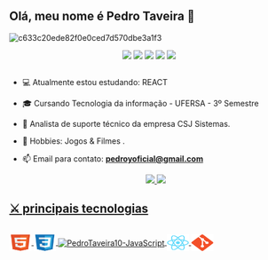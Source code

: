 ## Olá, meu nome é Pedro Taveira 🚀
![c633c20ede82f0e0ced7d570dbe3a1f3](https://user-images.githubusercontent.com/70382532/138322189-2db8df52-9dcb-40a0-88a8-c365466bd33d.gif)


<div align="center">
   <a href="https://www.youtube.com/channel/UCRuBkdKQUGUu6Znhr4UCj6Q" target="_blank"><img src="https://img.shields.io/badge/YouTube-FF0000?style=for-the-badge&logo=youtube&logoColor=white" target="_blank"></a>
  <a href="https://www.instagram.com/pedrohenriquetaveira/" target="_blank"><img src="https://img.shields.io/badge/-Instagram-%23E4405F?style=for-the-badge&logo=instagram&logoColor=white" target="_blank"></a>
 <a href="https://discord.gg/#9205" target="_blank"><img src="https://img.shields.io/badge/Discord-7289DA?style=for-the-badge&logo=discord&logoColor=white" target="_blank"></a> 
  <a href = "mailto:PEDRO.OLIVEIRA70251@alunos.ufersa.edu.br"><img src="https://img.shields.io/badge/-Gmail-%23333?style=for-the-badge&logo=gmail&logoColor=white" target="_blank"></a>
  <a href="https://www.linkedin.com/in/pedro-taveira10/" target="_blank"><img src="https://img.shields.io/badge/-LinkedIn-%230077B5?style=for-the-badge&logo=linkedin&logoColor=white" target="_blank"></a>
   </div>
   
## 


- :computer: Atualmente estou estudando: REACT
- :mortar_board: Cursando Tecnologia da informação - UFERSA - 3º Semestre
- 💼 Analista de suporte técnico da empresa CSJ Sistemas.
- 🔎 Hobbies: Jogos & Filmes .
- 📫 Email para contato: **pedroyoficial@gmail.com**

  <div align="center">
  <a href="https://github.com/PedroTaveira10">
  <img height="180em" src="https://github-readme-stats.vercel.app/api?username=PedroTaveira10&show_icons=true&theme=radical&include_all_commits=true&count_private=true"/>
  <img height="210em" src="https://github-readme-stats.vercel.app/api/top-langs/?username=PedroTaveira10&layout=compact&langs_count=7&theme=radical"/>
</div>

 ## ⚔ principais tecnologias 
     
<div style="display: inline_block"><br>
  <img align="center" alt="PedroTaveira10-Html" height="30" width="40" src="https://raw.githubusercontent.com/devicons/devicon/master/icons/html5/html5-original.svg">
  <img align="center" alt="PedroTaveira10-Css" height="30" width="40" src="https://raw.githubusercontent.com/devicons/devicon/master/icons/css3/css3-original.svg">
  <img align="center" alt="PedroTaveira10-JavaScript" height="30" width="40" src="https://cdn.jsdelivr.net/gh/devicons/devicon/icons/javascript/javascript-original.svg">
   <img align="center" alt="PedroTaveira10-React" height="30" width="40" src="https://raw.githubusercontent.com/devicons/devicon/master/icons/react/react-original.svg">
  <img align="center" alt="PedroTaveira10-Github" height="30" width="40" src="https://raw.githubusercontent.com/devicons/devicon/master/icons/git/git-original.svg">
 
</div>
